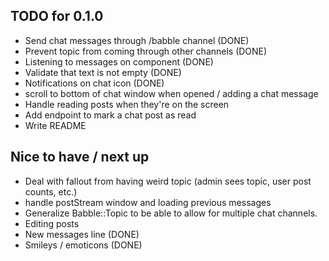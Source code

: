 ## TODO for 0.1.0
- Send chat messages through /babble channel (DONE)
- Prevent topic from coming through other channels (DONE)
- Listening to messages on component (DONE)
- Validate that text is not empty (DONE)
- Notifications on chat icon (DONE)
- scroll to bottom of chat window when opened / adding a chat message
- Handle reading posts when they're on the screen
- Add endpoint to mark a chat post as read
- Write README

## Nice to have / next up
- Deal with fallout from having weird topic (admin sees topic, user post counts, etc.)
- handle postStream window and loading previous messages
- Generalize Babble::Topic to be able to allow for multiple chat channels.
- Editing posts
- New messages line (DONE)
- Smileys / emoticons (DONE)
